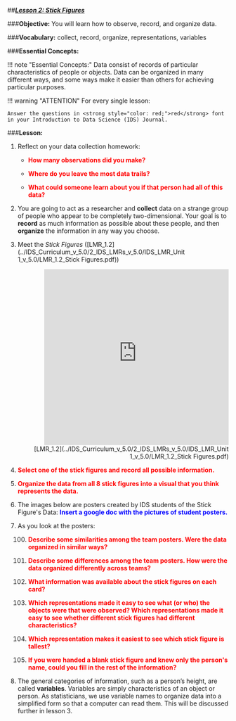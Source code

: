 ##***<u>Lesson 2: Stick Figures</u>***

###**Objective:**
You will learn how to observe, record, and organize data.

###**Vocabulary:**
collect, record, organize, representations, variables

###**Essential Concepts:**

!!! note "Essential Concepts:"
    Data consist of records of particular characteristics of people or objects. Data can
    be organized in many different ways, and some ways make it easier than others for achieving particular
    purposes.
    
!!! warning "ATTENTION"
    For every single lesson:
    
    Answer the questions in <strong style="color: red;">red</strong> font in your Introduction to Data Science (IDS) Journal.

###**Lesson:**
1. Reflect on your data collection homework:

    * <strong style="color: red;">How many observations did you make?</strong>

    * <strong style="color: red;">Where do you leave the most data trails?</strong>

    * <strong style="color: red;">What could someone learn about you if that person had all of this data?</strong>

2. You are going to act as a researcher and **collect** data on a strange group
of people who appear to be completely two-dimensional. Your goal is to **record** as much
information as possible about these people, and then **organize** the information in any way you
choose.

3. Meet the *Stick Figures* ([LMR_1.2](../IDS_Curriculum_v_5.0/2_IDS_LMRs_v_5.0/IDS_LMR_Unit 1_v_5.0/LMR_1.2_Stick Figures.pdf))
   
     <div align="right"><iframe src="https://docs.google.com/viewerng/viewer?url=https://curriculum.idsucla.org/IDS_Curriculum_v_5.0_preview/2_IDS_LMRs_v_5.0/IDS_LMR_Unit 1_v_5.0/LMR_1.2_Stick Figures.pdf&embedded=true" style=" width:420px;height:400px;" frameborder="0"></iframe><br>[LMR_1.2](../IDS_Curriculum_v_5.0/2_IDS_LMRs_v_5.0/IDS_LMR_Unit 1_v_5.0/LMR_1.2_Stick Figures.pdf)</div>


4. <strong style="color: red;">Select one of the stick figures and record all possible information.</strong>

5. <strong style="color: red;">Organize the data from all 8 stick figures into a visual that you think represents the data.</strong>

6. The images below are posters created by IDS students of the Stick Figure's Data:
<strong style="color: blue;">Insert a google doc with the pictures of student posters.</strong>

7. As you look at the posters:

    100. <strong style="color: red;">Describe some similarities among the team posters. Were the data organized in similar
    ways?</strong>

    100. <strong style="color: red;">Describe some differences among the team posters. How were the data organized
    differently across teams?</strong>
 
    100. <strong style="color: red;">What information was available about the stick figures on each card?</strong>

    100. <strong style="color: red;">Which representations made it easy to see what (or who) the objects were that were
    observed? Which representations made it easy to see whether different stick figures had
    different characteristics?</strong>

    100. <strong style="color: red;">Which representation makes it easiest to see which stick figure is tallest?</strong>

    100. <strong style="color: red;">If you were handed a blank stick figure and knew only the person's name, could you fill in
    the rest of the information?</strong>

8. The general categories of information, such as a person’s height, are
called **variables**. Variables are simply characteristics of an object or person. As statisticians, we
use variable names to organize data into a simplified form so that a computer can read them.
This will be discussed further in lesson 3.

